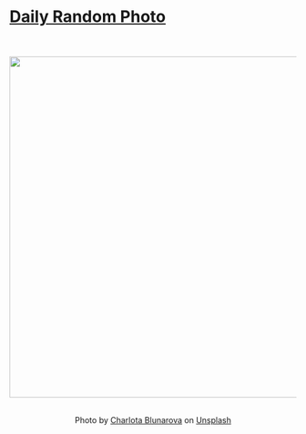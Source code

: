 # [Daily Random Photo](https://www.dailyrandomphoto.com/)

<div align="center">
  <br>
  <br>
  <a href="https://www.dailyrandomphoto.com/p/2022/2022-02-19/"><img src="https://images.unsplash.com/photo-1598702126303-7ea902647045?crop=entropy&cs=tinysrgb&fit=max&fm=jpg&ixid=Mnw3NzUwOHwwfDF8cmFuZG9tfHx8fHx8fHx8MTY0NTIzMDM4OA&ixlib=rb-1.2.1&q=80&w=1080" width="600px"></a>
  <br>
  <br>
  <p class="has-text-grey">Photo by <a href="https://unsplash.com/@charlotablunarova?utm_source=Daily%20Random%20Photo&amp;utm_medium=referral" target="_blank" rel="noopener noreferrer">Charlota Blunarova</a> on <a href="https://unsplash.com/photos/ynfNg8H8MxE?utm_source=Daily%20Random%20Photo&amp;utm_medium=referral" target="_blank" rel="noopener noreferrer">Unsplash</a></p>
</div>

